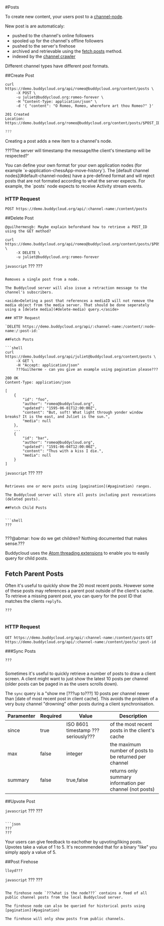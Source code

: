 #Posts

To create new content, your users post to a [channel-node](#channel-nodes).

New post is are automaticaly:

* pushed to the channel's online followers
* spooled up for the channel's offline followers
* pushed to the server's firehose
* archived and retrievable using the [fetch posts](#fetch-posts) method.
* indexed by the [channel crawler](https://github.com/buddycloud/channel-directory)

Different channel types have different post formats.

##Create Post

```shell
curl https://demo.buddycloud.org/api/romeo@buddycloud.org/content/posts \
     -X POST \
     -u juliet@buddycloud.org:romeo-forever \
     -H "Content-Type: application/json" \
     -d '{ "content": "O Romeo, Romeo, wherefore art thou Romeo?" }'
```

```shell
201 Created
Location: https://demo.buddycloud.org/romeo@buddycloud.org/content/posts/$POST_ID
```

```javascript
???
```

Creating a post adds a new item to a channel's node. 

???The server will timestamp the message/the client's timestamp will be respected?'

<aside class="warning">You can define your own format for your own application nodes (for example `x-application-chessApp-move-history`). The [default channel nodes](#default-channel-nodes) have a pre-defined format and will reject posts that are not formated according to what the server expects. For example, the `posts` node expects to receive Activity stream events.</aside>

### HTTP Request

`POST https://demo.buddycloud.org/api/:channel-name:/content/posts`

##Delete Post

```shell
@guilhermesgb: Maybe explain beforehand how to retrieve a POST_ID using the GET method?

curl https://demo.buddycloud.org/api/romeo@buddycloud.org/content/posts/$POST_ID \
     -X DELETE \
     -u juliet@buddycloud.org:romeo-forever 
```

```javascript```
???
???
```

Removes a single post from a node.

The Buddycloud server will also issue a retraction message to the channel's subscribers.

<aside>Deleting a post that references a mediaID will not remove the media object from the media server. That should be done seperately using a [delete media](#delete-media) query.</aside>

### HTTP Request

`DELETE https://demo.buddycloud.org/api/:channel-name:/content/:node-name:/:post-id:`

##Fetch Posts

```shell
curl https://demo.buddycloud.org/api/juliet@buddycloud.org/content/posts \
     -X GET \
     -H "Accept: application/json"
     ???Guilherme - can you give an example using pagination please???
```

```shell
200 OK
Content-Type: application/json

[
    {
        "id": "foo",
        "author": "romeo@buddycloud.org",
        "updated": "1595-06-01T12:00:00Z",
        "content": "But, soft! What light through yonder window breaks? It is the east, and Juliet is the sun.",
        "media": null
    },
    ...
    {
        "id": "bar",
        "author": "romeo@buddycloud.org",
        "updated": "1591-06-04T12:00:00Z",
        "content": "Thus with a kiss I die.",
        "media": null
    }
]
```

```javascript```
???
???
```

Retrieves one or more posts using [pagination](#pagination) ranges.

The Buddycloud server will store all posts including post revocations (deleted posts).

##Fetch Child Posts


```shell
???
```

```javascript

````

???@abmar: how do we get children? Nothing documented that makes sense.???

Buddycloud uses the [Atom threading extensions](http://www.ietf.org/rfc/rfc4685.txt) to enable you to easily query for child posts.


## Fetch Parent Posts

Often it's useful to quickly show the 20 most recent posts. However some of these posts may references a parent post outside of the client's cache. To retrieve a missing parent post, you can query for the post ID that matches the clients `replyTo`.

```shell
???
```

```javascript

````

### HTTP Request
`GET https://demo.buddycloud.org/api/:channel-name:/content/posts`
`GET https://demo.buddycloud.org/api/:channel-name:/content/posts/:post-id`

###Sync Posts

```shell
???
```

```javascript

````

Sometimes it's useful to quickly retrieve a number of posts to draw a client screen. A client might want to just show the latest 10 posts per channel (older posts can be paged in as the users scrolls down). 

The `sync` query is a "show me [???up to???] 10 posts per channel newer than [date of most recent post in client cache]. This avoids the problem of a very busy channel "drowning" other posts during a client synchronisation.

Paramenter | Required | Value      | Description
-----------|----------|------------|------------
since      | true     | ISO 8601 timestamp ??? seriously??? | of the most recent posts in the client's cache 
max        | false    | integer    | the maximum number of posts to be returned per channel
summary    | false    | true,false | returns only summary information per channel (not posts)

##Upvote Post

```javascript```
???
???
```

```json
???
???
```

Your users can give feedback to eachother by upvoting/liking posts. Upvotes take a value of 1 to 5. It's recommended that for a binary "like" you simply apply a value of 5.

##Post Firehose

```shell
lloyd???
```

```javascript```
???
???
```

The firehose node `???what is the node???` contains a feed of all public channel posts from the local Buddycloud server. 

The firehose node can also be queried for historical posts using [pagination](#pagination)

The firehose will only show posts from public channels.
